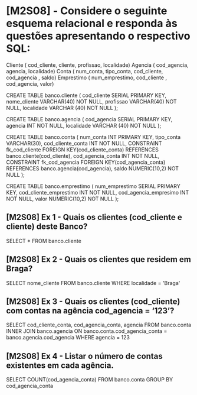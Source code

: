 
# [M2S08] - Considere o seguinte esquema relacional e responda às questões apresentando o respectivo SQL:

Cliente ( cod_cliente, cliente, profissao, localidade) 
Agencia ( cod_agencia, agencia, localidade) 
Conta ( num_conta, tipo_conta, cod_cliente, cod_agencia , saldo) 
Emprestimo ( num_emprestimo, cod_cliente , cod_agencia, valor)

CREATE TABLE banco.cliente (
	cod_cliente SERIAL PRIMARY KEY,
	nome_cliente VARCHAR(40) NOT NULL,
	profissao VARCHAR(40) NOT NULL,
	localidade VARCHAR (40) NOT NULL
);

CREATE TABLE banco.agencia (
	cod_agencia SERIAL PRIMARY KEY,
	agencia INT NOT NULL,
	localidade VARCHAR (40) NOT NULL 
);

CREATE TABLE banco.conta (
	num_conta INT PRIMARY KEY, 
	tipo_conta VARCHAR(30),
	cod_cliente_conta INT NOT NULL,
	CONSTRAINT fk_cod_cliente 
	FOREIGN KEY(cod_cliente_conta) 
	REFERENCES banco.cliente(cod_cliente),
	cod_agencia_conta INT NOT NULL,
	CONSTRAINT fk_cod_agencia 
	FOREIGN KEY(cod_agencia_conta) 
	REFERENCES banco.agencia(cod_agencia),
	saldo NUMERIC(10,2) NOT NULL
);

CREATE TABLE banco.emprestimo (
	num_emprestimo SERIAL PRIMARY KEY,
	cod_cliente_emprestimo INT NOT NULL,
	cod_agencia_empresimo INT NOT NULL,
	valor NUMERIC(10,2) NOT NULL
);

## [M2S08] Ex 1 - Quais os clientes (cod_cliente e cliente) deste Banco?
SELECT * FROM banco.cliente 

## [M2S08] Ex 2 -  Quais os clientes que residem em Braga?
SELECT nome_cliente 
FROM banco.cliente
WHERE localidade = 'Braga'

## [M2S08] Ex 3 - Quais os clientes (cod_cliente) com contas na agência cod_agencia = ‘123’?
SELECT cod_cliente_conta, cod_agencia_conta, agencia
FROM banco.conta
INNER JOIN banco.agencia
	ON banco.conta.cod_agencia_conta = banco.agencia.cod_agencia
WHERE agencia = 123

## [M2S08] Ex 4 - Listar o número de contas existentes em cada agência.
SELECT COUNT(cod_agencia_conta) 
FROM banco.conta 
GROUP BY cod_agencia_conta